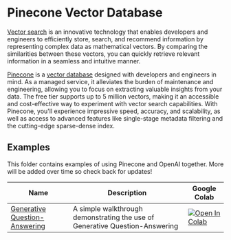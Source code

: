 # Pinecone Vector Database

[Vector search](https://www.pinecone.io/learn/vector-search-basics/) is an innovative technology that enables developers and engineers to efficiently store, search, and recommend information by representing complex data as mathematical vectors. By comparing the similarities between these vectors, you can quickly retrieve relevant information in a seamless and intuitive manner.

[Pinecone](https://pinecone.io/) is a [vector database](https://www.pinecone.io/learn/vector-database/) designed with developers and engineers in mind. As a managed service, it alleviates the burden of maintenance and engineering, allowing you to focus on extracting valuable insights from your data. The free tier supports up to 5 million vectors, making it an accessible and cost-effective way to experiment with vector search capabilities. With Pinecone, you'll experience impressive speed, accuracy, and scalability, as well as access to advanced features like single-stage metadata filtering and the cutting-edge sparse-dense index.

## Examples

This folder contains examples of using Pinecone and OpenAI together. More will be added over time so check back for updates!

| Name | Description | Google Colab |
| --- | --- | --- |
| [Generative Question-Answering](./Gen_QA.ipynb) | A simple walkthrough demonstrating the use of Generative Question-Answering | [![Open In Colab](https://colab.research.google.com/assets/colab-badge.svg)](https://colab.research.google.com/github/openai/openai-cookbook/blob/master/examples/vector_databases/pinecone/Gen_QA.ipynb) |